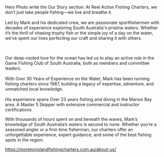Hero Photo
write the Our Story section:
At Reel Action Fishing Charters, we don’t just take people fishing—we live and breathe it. <br><br>Led by Mark and his dedicated crew, we are passionate sportfishermen with decades of experience exploring South Australia's pristine waters. Whether it’s the thrill of chasing trophy fish or the simple joy of a day on the water, we’ve spent our lives perfecting our craft and sharing it with others.

  <br><br>Our deep-rooted love for the ocean has led us to play an active role in the Game Fishing Club of South Australia, both as members and committee leaders. 
  <br><br>With Over 30 Years of Experience on the Water, Mark has been running fishing charters since 1987, building a legacy of expertise, adventure, and unmatched local knowledge. <br><br>His experience spans Over 23 years fishing and diving in the Marion Bay area.
  A Master 5 Skipper with extensive commercial and instructor certifications

  With thousands of hours spent on and beneath the waves, Mark’s knowledge of South Australia’s waters is second to none. Whether you’re a seasoned angler or a first-time fisherman, our charters offer an unforgettable experience, expert guidance, and some of the best fishing spots in the region.


https://moretonislandfishingcharters.com.au/about-us/


